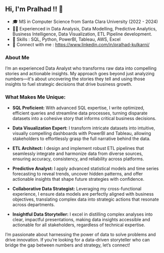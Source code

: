 ## Hi, I'm Pralhad !! 👋

* 🎓 MS in Computer Science from Santa Clara University (2022 - 2024)
* 👨‍💻 Experienced in Data Analysis, Data Modelling, Predictive Analytics, Business Intelligence, Data Visualization, ETL Pipeline development.
* 🎩 Skills : SQL, Python, PowerBI, Tableau, AWS, Excel
* 💬 Connect with me : https://www.linkedin.com/in/pralhad-kulkarni/

### About Me

I’m an experienced Data Analyst who transforms raw data into compelling stories and actionable insights. My approach goes beyond just analyzing numbers—it's about uncovering the stories they tell and using those insights to fuel strategic decisions that drive business growth.

### What Makes Me Unique:
* **SQL Proficient:** With advanced SQL expertise, I write optimized, efficient queries and streamline data processes, turning disparate datasets into a cohesive story that informs critical business decisions.

* **Data Visualization Expert:** I transform intricate datasets into intuitive, visually compelling dashboards with PowerBI and Tableau, allowing stakeholders to effortlessly grasp the full narrative behind the data.

* **ETL Architect:** I design and implement robust ETL pipelines that seamlessly integrate and harmonize data from diverse sources, ensuring accuracy, consistency, and reliability across platforms.

* **Predictive Analyst:** I apply advanced statistical models and time series forecasting to reveal trends, uncover hidden patterns, and offer actionable insights that shape future strategies with confidence.

* **Collaborative Data Strategist:** Leveraging my cross-functional experience, I ensure data models are perfectly aligned with business objectives, translating complex data into strategic actions that resonate across departments.

* **Insightful Data Storyteller:** I excel in distilling complex analyses into clear, impactful presentations, making data insights accessible and actionable for all stakeholders, regardless of technical expertise.

I’m passionate about harnessing the power of data to solve problems and drive innovation. If you’re looking for a data-driven storyteller who can bridge the gap between numbers and strategy, let’s connect!


<!--
**Pralhad789/Pralhad789** is a ✨ _special_ ✨ repository because its `README.md` (this file) appears on your GitHub profile.

Here are some ideas to get you started:

- 🔭 I’m currently working on ...
- 🌱 I’m currently learning ...
- 👯 I’m looking to collaborate on ...
- 🤔 I’m looking for help with ...
- 💬 Ask me about ...
- 📫 How to reach me: ...
- 😄 Pronouns: ...
- ⚡ Fun fact: ...
-->
